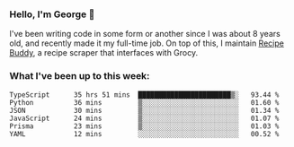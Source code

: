 ### Hello, I'm George 👋

I've been writing code in some form or another since I was about 8 years old, and recently made it my full-time job. On top of this, I maintain [Recipe Buddy](https://github.com/georgegebbett/recipe-buddy), a recipe scraper that interfaces with Grocy.  

<!--
**georgegebbett/georgegebbett** is a ✨ _special_ ✨ repository because its `README.md` (this file) appears on your GitHub profile.

Here are some ideas to get you started:

- 🔭 I’m currently working on ...
- 🌱 I’m currently learning ...
- 👯 I’m looking to collaborate on ...
- 🤔 I’m looking for help with ...
- 💬 Ask me about ...
- 📫 How to reach me: ...
- 😄 Pronouns: ...
- ⚡ Fun fact: ...
-->

### What I've been up to this week:
<!--START_SECTION:waka-->

```text
TypeScript      35 hrs 51 mins  ███████████████████████▒░   93.44 %
Python          36 mins         ▒░░░░░░░░░░░░░░░░░░░░░░░░   01.60 %
JSON            30 mins         ▒░░░░░░░░░░░░░░░░░░░░░░░░   01.34 %
JavaScript      24 mins         ▒░░░░░░░░░░░░░░░░░░░░░░░░   01.07 %
Prisma          23 mins         ▒░░░░░░░░░░░░░░░░░░░░░░░░   01.03 %
YAML            12 mins         ░░░░░░░░░░░░░░░░░░░░░░░░░   00.52 %
```

<!--END_SECTION:waka-->
